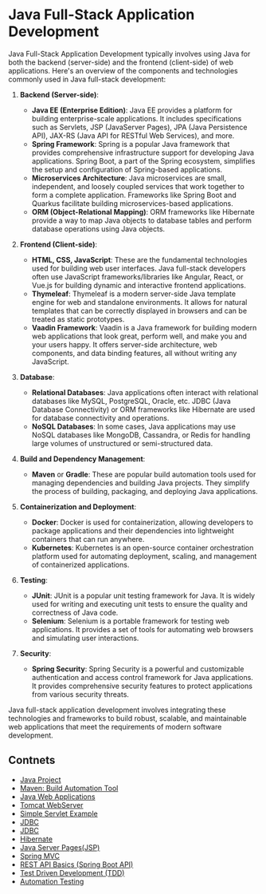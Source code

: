 # Java Full-Stack Application Development

Java Full-Stack Application Development typically involves using Java for both the backend (server-side) and the frontend (client-side) of web applications. Here's an overview of the components and technologies commonly used in Java full-stack development:

1. **Backend (Server-side)**:
   - **Java EE (Enterprise Edition)**: Java EE provides a platform for building enterprise-scale applications. It includes specifications such as Servlets, JSP (JavaServer Pages), JPA (Java Persistence API), JAX-RS (Java API for RESTful Web Services), and more.
   - **Spring Framework**: Spring is a popular Java framework that provides comprehensive infrastructure support for developing Java applications. Spring Boot, a part of the Spring ecosystem, simplifies the setup and configuration of Spring-based applications.
   - **Microservices Architecture**: Java microservices are small, independent, and loosely coupled services that work together to form a complete application. Frameworks like Spring Boot and Quarkus facilitate building microservices-based applications.
   - **ORM (Object-Relational Mapping)**: ORM frameworks like Hibernate provide a way to map Java objects to database tables and perform database operations using Java objects.

2. **Frontend (Client-side)**:
   - **HTML, CSS, JavaScript**: These are the fundamental technologies used for building web user interfaces. Java full-stack developers often use JavaScript frameworks/libraries like Angular, React, or Vue.js for building dynamic and interactive frontend applications.
   - **Thymeleaf**: Thymeleaf is a modern server-side Java template engine for web and standalone environments. It allows for natural templates that can be correctly displayed in browsers and can be treated as static prototypes.
   - **Vaadin Framework**: Vaadin is a Java framework for building modern web applications that look great, perform well, and make you and your users happy. It offers server-side architecture, web components, and data binding features, all without writing any JavaScript.

3. **Database**:
   - **Relational Databases**: Java applications often interact with relational databases like MySQL, PostgreSQL, Oracle, etc. JDBC (Java Database Connectivity) or ORM frameworks like Hibernate are used for database connectivity and operations.
   - **NoSQL Databases**: In some cases, Java applications may use NoSQL databases like MongoDB, Cassandra, or Redis for handling large volumes of unstructured or semi-structured data.

4. **Build and Dependency Management**:
   - **Maven** or **Gradle**: These are popular build automation tools used for managing dependencies and building Java projects. They simplify the process of building, packaging, and deploying Java applications.

5. **Containerization and Deployment**:
   - **Docker**: Docker is used for containerization, allowing developers to package applications and their dependencies into lightweight containers that can run anywhere.
   - **Kubernetes**: Kubernetes is an open-source container orchestration platform used for automating deployment, scaling, and management of containerized applications.

6. **Testing**:
   - **JUnit**: JUnit is a popular unit testing framework for Java. It is widely used for writing and executing unit tests to ensure the quality and correctness of Java code.
   - **Selenium**: Selenium is a portable framework for testing web applications. It provides a set of tools for automating web browsers and simulating user interactions.

7. **Security**:
   - **Spring Security**: Spring Security is a powerful and customizable authentication and access control framework for Java applications. It provides comprehensive security features to protect applications from various security threats.

Java full-stack application development involves integrating these technologies and frameworks to build robust, scalable, and maintainable web applications that meet the requirements of modern software development.


## Contnets
- <a href="https://github.com/RaviTambade/TFLJAVA/blob/main/javaproject.md">Java Project</a>
- <a href="https://github.com/RaviTambade/TFLJAVA/blob/main/maven.md">Maven: Build Automation Tool</a>
- <a href="https://github.com/RaviTambade/TFLJAVA/blob/main/javawebapplicaitons.md">Java Web Applications</a>
- <a href="https://github.com/RaviTambade/TFLJAVA/blob/main/tomcat.md">Tomcat WebServer</a>
- <a href="https://github.com/RaviTambade/TFLJAVA/blob/main/simpleservlet.md">Simple Servlet Example</a>
- <a href="https://github.com/RaviTambade/TFLJAVA/blob/main/jdbc.md">JDBC</a>
- <a href="https://github.com/RaviTambade/TFLJAVA/blob/main/jdbc.md">JDBC</a>
- <a href="https://github.com/RaviTambade/TFLJAVA/blob/main/hibernate.md">Hibernate</a>
- <a href="https://github.com/RaviTambade/TFLJAVA/blob/main/jsp.md">Java Server Pages(JSP)</a>
- <a href="https://github.com/RaviTambade/TFLJAVA/blob/main/springmvc.md">Spring MVC</a>
- <a href="https://github.com/RaviTambade/TFLJAVA/blob/main/restapibasics.md">REST API Basics (Spring Boot API)</a>
- <a href="https://github.com/RaviTambade/TFLJAVA/blob/main/tdd.md">Test Driven Development (TDD)</a>
- <a href="https://github.com/RaviTambade/TFLJAVA/blob/main/automationtesting.md">Automation Testing</a>